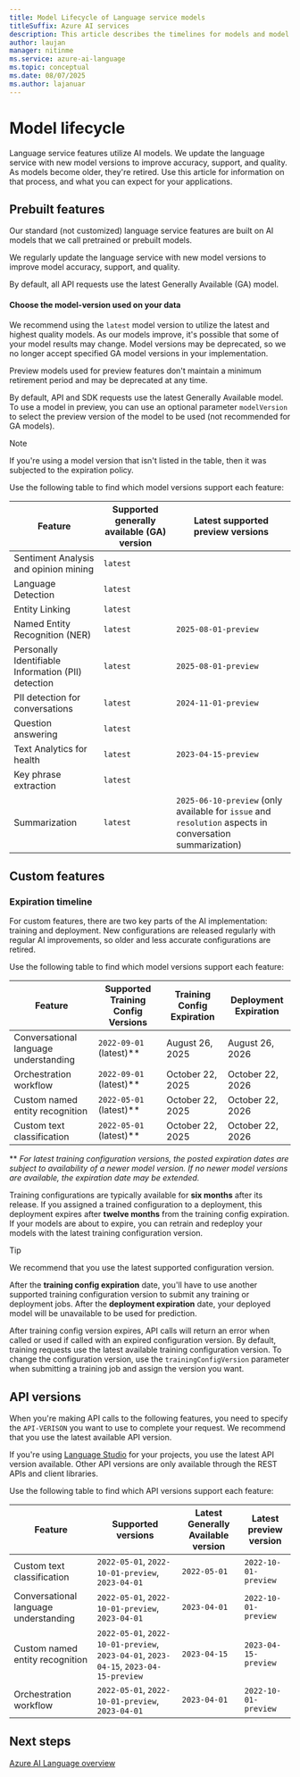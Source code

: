 ```yaml
---
title: Model Lifecycle of Language service models
titleSuffix: Azure AI services
description: This article describes the timelines for models and model versions used by Language service features.
author: laujan
manager: nitinme
ms.service: azure-ai-language
ms.topic: conceptual
ms.date: 08/07/2025
ms.author: lajanuar
---
```


# Model lifecycle

Language service features utilize AI models. We update the language service with new model versions to improve accuracy, support, and quality. As models become older, they're retired. Use this article for information on that process, and what you can expect for your applications.

## Prebuilt features

Our standard (not customized) language service features are built on AI models that we call pretrained or prebuilt models.

We regularly update the language service with new model versions to improve model accuracy, support, and quality.

By default, all API requests use the latest Generally Available (GA) model.

#### Choose the model-version used on your data

We recommend using the `latest` model version to utilize the latest and highest quality models. As our models improve, it's possible that some of your model results may change. Model versions may be deprecated, so we no longer accept specified GA model versions in your implementation. 

Preview models used for preview features don't maintain a minimum retirement period and may be deprecated at any time.

By default, API and SDK requests use the latest Generally Available model. To use a model in preview, you can use an optional parameter `modelVersion` to select the preview version of the model to be used (not recommended for GA models).

> [!NOTE]
> If you're using a model version that isn't listed in the table, then it was subjected to the expiration policy.

Use the following table to find which model versions support each feature:

| Feature | Supported generally available (GA) version | Latest supported preview versions |
|--|--|--|
| Sentiment Analysis and opinion mining | `latest` |  |
| Language Detection | `latest` |  |
| Entity Linking | `latest` |  |
| Named Entity Recognition (NER) | `latest` | `2025-08-01-preview` |
| Personally Identifiable Information (PII) detection | `latest` | `2025-08-01-preview` |
| PII detection for conversations | `latest` | `2024-11-01-preview` |
| Question answering | `latest` |  |
| Text Analytics for health | `latest` | `2023-04-15-preview` |
| Key phrase extraction | `latest` |  |
| Summarization | `latest` | `2025-06-10-preview` (only available for `issue` and `resolution` aspects in conversation summarization) |


## Custom features

### Expiration timeline

For custom features, there are two key parts of the AI implementation: training and deployment. New configurations are released regularly with regular AI improvements, so older and less accurate configurations are retired. 

Use the following table to find which model versions support each feature:

| Feature                                     | Supported Training Config Versions         | Training Config Expiration         | Deployment Expiration  |
|---------------------------------------------|--------------------------------------------|------------------------------------|------------------------|
| Conversational language understanding       | `2022-09-01` (latest)**                    | August 26, 2025                    | August 26, 2026        |
| Orchestration workflow                      | `2022-09-01` (latest)**                    | October 22, 2025                   | October 22, 2026       |
| Custom named entity recognition             | `2022-05-01` (latest)**                    | October 22, 2025                   | October 22, 2026       |
| Custom text classification                  | `2022-05-01` (latest)**                    | October 22, 2025                   | October 22, 2026       |

** *For latest training configuration versions, the posted expiration dates are subject to availability of a newer model version. If no newer model versions are available, the expiration date may be extended.*

Training configurations are typically available for **six months** after its release. If you assigned a trained configuration to a deployment, this deployment expires after **twelve months** from the training config expiration. If your models are about to expire, you can retrain and redeploy your models with the latest training configuration version. 

> [!TIP]
> We recommend that you use the latest supported configuration version.

After the **training config expiration** date, you'll have to use another supported training configuration version to submit any training or deployment jobs. After the **deployment expiration** date, your deployed model will be unavailable to be used for prediction.

After training config version expires, API calls will return an error when called or used if called with an expired configuration version. By default, training requests use the latest available training configuration version. To change the configuration version, use the `trainingConfigVersion` parameter when submitting a training job and assign the version you want.


## API versions

When you're making API calls to the following features, you need to specify the `API-VERISON` you want to use to complete your request. We recommend that you use the latest available API version.

If you're using [Language Studio](https://aka.ms/languageStudio) for your projects, you use the latest API version available. Other API versions are only available through the REST APIs and client libraries.

Use the following table to find which API versions support each feature:

|Feature                               |Supported versions                                                                   |Latest Generally Available version                           |Latest preview version|
|--------------------------------------|-------------------------------------------------------------------------------------|----------------------------------|----------------------|
| Custom text classification           |`2022-05-01`, `2022-10-01-preview`, `2023-04-01`                                     |`2022-05-01`                      |`2022-10-01-preview`  |
| Conversational language understanding| `2022-05-01`, `2022-10-01-preview`, `2023-04-01`                                    |`2023-04-01`                      |`2022-10-01-preview`  |
| Custom named entity recognition      | `2022-05-01`, `2022-10-01-preview`, `2023-04-01`, `2023-04-15`, `2023-04-15-preview`|`2023-04-15`                      |`2023-04-15-preview`  |
| Orchestration workflow               | `2022-05-01`, `2022-10-01-preview`, `2023-04-01`                                    |`2023-04-01`                      |`2022-10-01-preview`  |

## Next steps

[Azure AI Language overview](../overview.md)
